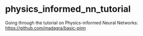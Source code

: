 # physics_informed_nn_tutorial
Going through the tutorial on  Physics-informed Neural Networks: https://github.com/madagra/basic-pinn
